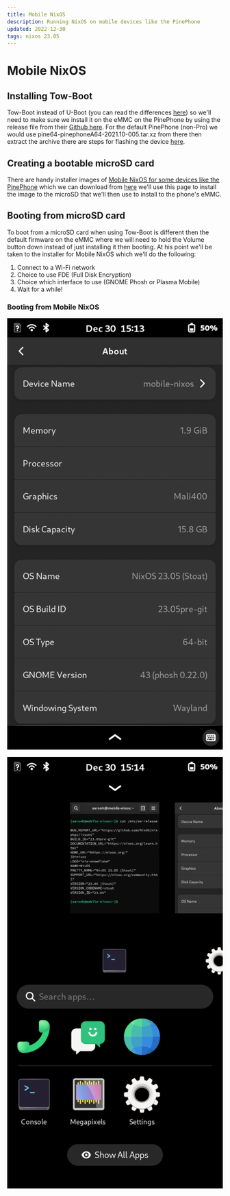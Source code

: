 ```yaml
---
title: Mobile NixOS
description: Running NixOS on mobile devices like the PinePhone
updated: 2022-12-30
tags: nixos 23.05
---
```


# Mobile NixOS

## Installing Tow-Boot

Tow-Boot instead of U-Boot (you can read the differences [here](https://github.com/Tow-Boot/Tow-Boot/blob/released/doc/differences-from-u-boot.md)) so we'll need to make sure we install it on the eMMC on the PinePhone by using the release file from their [Github here](https://github.com/Tow-Boot/Tow-Boot/releases). For the default PinePhone (non-Pro) we would use pine64-pinephoneA64-2021.10-005.tar.xz from there then extract the archive there are steps for flashing the device [here](https://tow-boot.org/devices/pine64-pinephoneA64.html). 

## Creating a bootable microSD card

There are handy installer images of [Mobile NixOS for some devices like the PinePhone](https://mobile.nixos.org/devices/pine64-pinephone.html) which we can download from [here](https://hydra.nixos.org/job/mobile-nixos/unstable/installer.pine64-pinephone) we'll use this page to install the image to the microSD that we'll then use to install to the phone's eMMC. 

## Booting from microSD card

To boot from a microSD card when using Tow-Boot is different then the default firmware on the eMMC where we will need to hold the Volume button down instead of just installing it then booting. At his point we'll be taken to the installer for Mobile NixOS which we'll do the following:

1. Connect to a Wi-Fi network
2. Choice to use FDE (Full Disk Encryption)
3. Choice which interface to use (GNOME Phosh or Plasma Mobile)
4. Wait for a while!

### Booting from Mobile NixOS 

![Phosh Settings](images/blog/pinephone-screenshots/phosh-settings.png)

![Phosh Overview](images/blog/pinephone-screenshots/phosh-overview.png)

